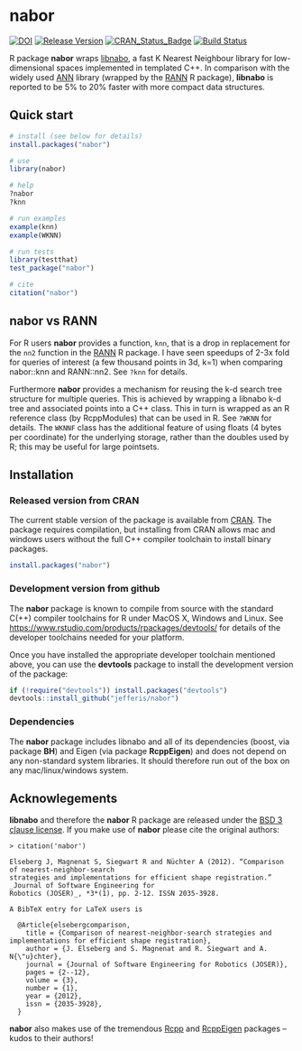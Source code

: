 # nabor
[![DOI](https://zenodo.org/badge/4241/jefferis/nabor.svg)](http://dx.doi.org/10.5281/zenodo.17873) 
[![Release Version](https://img.shields.io/github/release/jefferis/nabor.svg)](https://github.com/jefferis/nabor/releases/latest) 
[![CRAN_Status_Badge](http://www.r-pkg.org/badges/version/nabor)](https://cran.r-project.org/package=nabor) 
[![Build Status](https://travis-ci.org/jefferis/nabor.svg)](https://travis-ci.org/jefferis/nabor) 

R package **nabor** wraps [libnabo](https://github.com/ethz-asl/libnabo), 
a fast K Nearest Neighbour library for low-dimensional spaces implemented in templated C++.
In comparison with the widely used [ANN](http://www.cs.umd.edu/~mount/ANN) library (wrapped by the
[RANN](https://cran.r-project.org/package=RANN) R package), **libnabo** is reported
to be 5% to 20% faster with more compact data structures.

## Quick start
```r
# install (see below for details)
install.packages("nabor")

# use
library(nabor)

# help
?nabor
?knn

# run examples
example(knn)
example(WKNN)

# run tests
library(testthat)
test_package("nabor")

# cite
citation("nabor")
```

## nabor vs RANN
For R users **nabor** provides a function, `knn`, that is a drop in replacement for
the `nn2` function in the [RANN](https://cran.r-project.org/package=RANN) 
R package. I have seen speedups of 2-3x fold for queries of interest (a few thousand
points in 3d, k=1) when comparing nabor::knn and RANN::nn2. See `?knn` for details.

Furthermore **nabor** provides a mechanism for reusing the k-d search tree structure for 
multiple queries. This is achieved by wrapping a libnabo k-d tree and associated points
into a C++ class. This in turn is wrapped as an R reference class (by RcppModules)
that can be used in R. See `?WKNN` for details. The `WKNNF` class has the additional
feature of using floats (4 bytes per coordinate) for the underlying storage, rather
than the doubles used by R; this may be useful for large pointsets.
## Installation
### Released version from CRAN
The current stable version of the package is available from 
[CRAN](https://cran.r-project.org/). The package requires compilation, but
installing from CRAN allows mac and windows users without the full C++ compiler toolchain to install binary packages.

```r
install.packages("nabor")
```

### Development version from github
The **nabor** package is known to compile from source with the standard C(++) 
compiler toolchains for R under MacOS X, Windows and Linux. See 
https://www.rstudio.com/products/rpackages/devtools/ for details of the
developer toolchains needed for your platform.

Once you have installed the appropriate developer toolchain mentioned above, you
can use the **devtools** package to install the development version of the package:

```r
if (!require("devtools")) install.packages("devtools")
devtools::install_github("jefferis/nabor")
```

### Dependencies
The **nabor** package includes libnabo and all of its dependencies (boost, via 
package **BH**) and Eigen (via package **RcppEigen**) and does not
depend on any non-standard system libraries. It should therefore run out of the
box on any mac/linux/windows system.

## Acknowlegements
**libnabo** and therefore the **nabor** R package are released under the 
[BSD 3 clause license](https://www.r-project.org/Licenses/BSD_3_clause). If you
make use of **nabor** please cite the original authors:

```
> citation('nabor')

Elseberg J, Magnenat S, Siegwart R and Nüchter A (2012). “Comparison of nearest-neighbor-search
strategies and implementations for efficient shape registration.” _Journal of Software Engineering for
Robotics (JOSER)_, *3*(1), pp. 2-12. ISSN 2035-3928.

A BibTeX entry for LaTeX users is

  @Article{elsebergcomparison,
    title = {Comparison of nearest-neighbor-search strategies and implementations for efficient shape registration},
    author = {J. Elseberg and S. Magnenat and R. Siegwart and A. N{\"u}chter},
    journal = {Journal of Software Engineering for Robotics (JOSER)},
    pages = {2--12},
    volume = {3},
    number = {1},
    year = {2012},
    issn = {2035-3928},
  }

```

**nabor** also makes use of the tremendous [Rcpp](https://cran.r-project.org/package=Rcpp)
and [RcppEigen](https://cran.r-project.org/package=RcppEigen) packages –
kudos to their authors!
